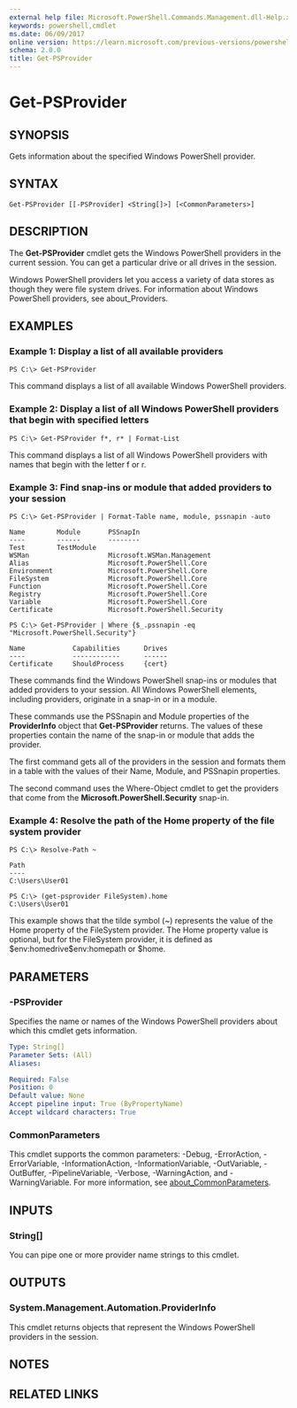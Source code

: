 ```yaml
---
external help file: Microsoft.PowerShell.Commands.Management.dll-Help.xml
keywords: powershell,cmdlet
ms.date: 06/09/2017
online version: https://learn.microsoft.com/previous-versions/powershell/module/microsoft.powershell.management/get-psprovider?view=powershell-5.0&WT.mc_id=ps-gethelp
schema: 2.0.0
title: Get-PSProvider
---
```

# Get-PSProvider

## SYNOPSIS
Gets information about the specified Windows PowerShell provider.

## SYNTAX

```
Get-PSProvider [[-PSProvider] <String[]>] [<CommonParameters>]
```

## DESCRIPTION

The **Get-PSProvider** cmdlet gets the Windows PowerShell providers in the current session.
You can get a particular drive or all drives in the session.

Windows PowerShell providers let you access a variety of data stores as though they were file system drives.
For information about Windows PowerShell providers, see about_Providers.

## EXAMPLES

### Example 1: Display a list of all available providers

```
PS C:\> Get-PSProvider
```

This command displays a list of all available Windows PowerShell providers.

### Example 2: Display a list of all Windows PowerShell providers that begin with specified letters

```
PS C:\> Get-PSProvider f*, r* | Format-List
```

This command displays a list of all Windows PowerShell providers with names that begin with the letter f or r.

### Example 3: Find snap-ins or module that added providers to your session

```
PS C:\> Get-PSProvider | Format-Table name, module, pssnapin -auto

Name        Module       PSSnapIn
----        ------       --------
Test        TestModule
WSMan                    Microsoft.WSMan.Management
Alias                    Microsoft.PowerShell.Core
Environment              Microsoft.PowerShell.Core
FileSystem               Microsoft.PowerShell.Core
Function                 Microsoft.PowerShell.Core
Registry                 Microsoft.PowerShell.Core
Variable                 Microsoft.PowerShell.Core
Certificate              Microsoft.PowerShell.Security

PS C:\> Get-PSProvider | Where {$_.pssnapin -eq "Microsoft.PowerShell.Security"}

Name            Capabilities      Drives
----            ------------      ------
Certificate     ShouldProcess     {cert}
```

These commands find the Windows PowerShell snap-ins or modules that added providers to your session.
All Windows PowerShell elements, including providers, originate in a snap-in or in a module.

These commands use the PSSnapin and Module properties of the **ProviderInfo** object that **Get-PSProvider** returns.
The values of these properties contain the name of the snap-in or module that adds the provider.

The first command gets all of the providers in the session and formats them in a table with the values of their Name, Module, and PSSnapin properties.

The second command uses the Where-Object cmdlet to get the providers that come from the **Microsoft.PowerShell.Security** snap-in.

### Example 4: Resolve the path of the Home property of the file system provider

```
PS C:\> Resolve-Path ~

Path
----
C:\Users\User01

PS C:\> (get-psprovider FileSystem).home
C:\Users\User01
```

This example shows that the tilde symbol (~) represents the value of the Home property of the FileSystem provider.
The Home property value is optional, but for the FileSystem provider, it is defined as $env:homedrive\$env:homepath or $home.

## PARAMETERS

### -PSProvider

Specifies the name or names of the Windows PowerShell providers about which this cmdlet gets information.

```yaml
Type: String[]
Parameter Sets: (All)
Aliases:

Required: False
Position: 0
Default value: None
Accept pipeline input: True (ByPropertyName)
Accept wildcard characters: True
```

### CommonParameters

This cmdlet supports the common parameters: -Debug, -ErrorAction, -ErrorVariable, -InformationAction, -InformationVariable, -OutVariable, -OutBuffer, -PipelineVariable, -Verbose, -WarningAction, and -WarningVariable. For more information, see [about_CommonParameters](https://go.microsoft.com/fwlink/?LinkID=113216).

## INPUTS

### String[]

You can pipe one or more provider name strings to this cmdlet.

## OUTPUTS

### System.Management.Automation.ProviderInfo

This cmdlet returns objects that represent the Windows PowerShell providers in the session.

## NOTES

## RELATED LINKS


